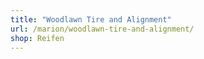 ```yaml
---
title: "Woodlawn Tire and Alignment"
url: /marion/woodlawn-tire-and-alignment/
shop: Reifen
---
```

